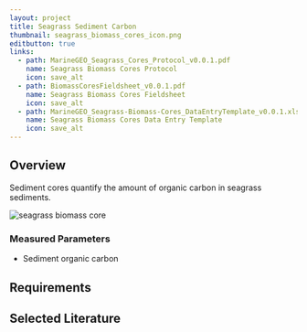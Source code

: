 ```yaml
---
layout: project
title: Seagrass Sediment Carbon
thumbnail: seagrass_biomass_cores_icon.png
editbutton: true
links:
  - path: MarineGEO_Seagrass_Cores_Protocol_v0.0.1.pdf
    name: Seagrass Biomass Cores Protocol
    icon: save_alt
  - path: BiomassCoresFieldsheet_v0.0.1.pdf
    name: Seagrass Biomass Cores Fieldsheet
    icon: save_alt
  - path: MarineGEO_Seagrass-Biomass-Cores_DataEntryTemplate_v0.0.1.xlsx
    name: Seagrass Biomass Cores Data Entry Template
    icon: save_alt
---
```


## Overview
Sediment cores quantify the amount of organic carbon in seagrass sediments.

![seagrass biomass core]({{site.baseurl}}/assets/modules/seagrass-biomass-cores/landing_page_seagrass_cores.png)


### Measured Parameters
  - Sediment organic carbon

## Requirements

## Selected Literature

